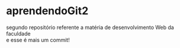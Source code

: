 # aprendendoGit2
segundo repositório referente a matéria de desenvolvimento Web da faculdade <br/>
e esse é mais um commit! <br />

